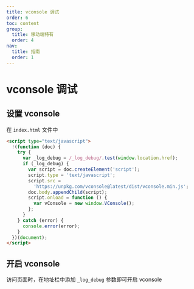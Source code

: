 ```yaml
---
title: vconsole 调试
order: 6
toc: content
group:
  title: 移动端特有
  order: 4
nav:
  title: 指南
  order: 1
---
```


# vconsole 调试

## 设置 vconsole

在 `index.html` 文件中

```html | pure
<script type="text/javascript">
  !(function (doc) {
    try {
      var _log_debug = /_log_debug/.test(window.location.href);
      if (_log_debug) {
        var script = doc.createElement('script');
        script.type = 'text/javascript';
        script.src =
          'https://unpkg.com/vconsole@latest/dist/vconsole.min.js';
        doc.body.appendChild(script);
        script.onload = function () {
          var vConsole = new window.VConsole();
        };
      }
    } catch (error) {
      console.error(error);
    }
  })(document);
</script>
```

## 开启 vconsole

访问页面时，在地址栏中添加 `_log_debug` 参数即可开启 vconsole